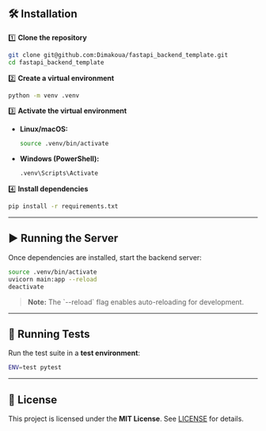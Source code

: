 ## 🛠️ Installation  

1️⃣ **Clone the repository**  
```sh
git clone git@github.com:Dimakoua/fastapi_backend_template.git
cd fastapi_backend_template
```

2️⃣ **Create a virtual environment**  
```sh
python -m venv .venv
```

3️⃣ **Activate the virtual environment**  
- **Linux/macOS:**  
  ```sh
  source .venv/bin/activate
  ```
- **Windows (PowerShell):**  
  ```sh
  .venv\Scripts\Activate
  ```

4️⃣ **Install dependencies**  
```sh
pip install -r requirements.txt
```

---

## ▶️ Running the Server  

Once dependencies are installed, start the backend server:  

```sh
source .venv/bin/activate
uvicorn main:app --reload
deactivate
```

> **Note:** The \`--reload\` flag enables auto-reloading for development.

---

## 🧪 Running Tests  

Run the test suite in a **test environment**:  

```sh
ENV=test pytest
```

---

## 📜 License  

This project is licensed under the **MIT License**. See [LICENSE](LICENSE) for details.  


